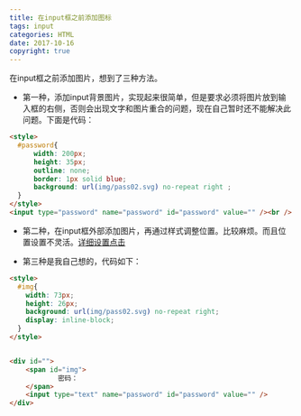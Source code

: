```yaml
---
title: 在input框之前添加图标
tags: input
categories: HTML
date: 2017-10-16
copyright: true
---
```


在input框之前添加图片，想到了三种方法。

 -  第一种，添加input背景图片，实现起来很简单，但是要求必须将图片放到输入框的右侧，否则会出现文字和图片重合的问题，现在自己暂时还不能解决此问题。下面是代码：

```html
<style>
  #password{
      width: 200px;
      height: 35px;
      outline: none;
      border: 1px solid blue;
      background: url(img/pass02.svg) no-repeat right ;
  }
</style>
<input type="password" name="password" id="password" value="" /><br />
```

 -  第二种，在input框外部添加图片，再通过样式调整位置。比较麻烦。而且位置设置不灵活。[详细设置点击](http://blog.csdn.net/zhaojw_420/article/details/52439363)


 - 第三种是我自己想的，代码如下：

```html
<style>
  #img{
    width: 73px;
    height: 26px;
    background: url(img/pass02.svg) no-repeat right;	  
    display: inline-block;
  }
</style>


<div id="">
	<span id="img">
			密码：
	</span>
	<input type="text" name="password" id="password" value="" />
</div>
```